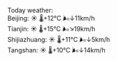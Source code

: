 Today weather:  
Beijing: ☀️   🌡️+12°C 🌬️↓11km/h  
Tianjin: ☀️   🌡️+15°C 🌬️↘19km/h  
Shijiazhuang: ☀️   🌡️+11°C 🌬️↓5km/h  
Tangshan: ☀️   🌡️+10°C 🌬️↓14km/h  
